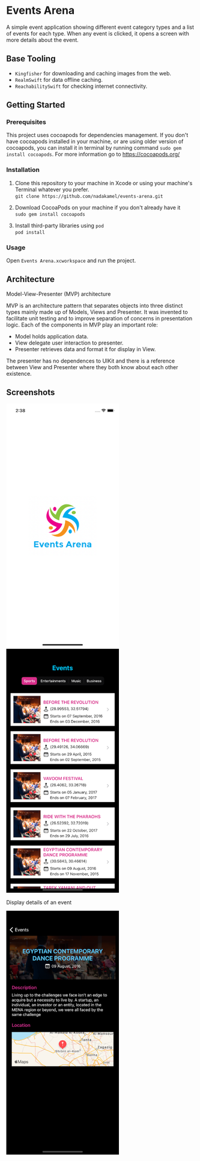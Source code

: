 # Events Arena
A simple event application showing different event category types and a list of events for each type. When any event is clicked, it opens a screen with more details about the event.

## Base Tooling
- `Kingfisher` for downloading and caching images from the web.
- `RealmSwift` for data offline caching.
- `ReachabilitySwift` for checking internet connectivity. 

## Getting Started

### Prerequisites
This project uses cocoapods for dependencies management. If you don't have cocoapods installed in your machine, or are using older version of cocoapods, you can install it in terminal by running command ```sudo gem install cocoapods```. For more information go to https://cocoapods.org/

### Installation

1. Clone this repository to your machine in Xcode or using your machine's Terminal whatever you prefer.\
`git clone https://github.com/nadakamel/events-arena.git`

2. Download CocoaPods on your machine if you don't already have it\
`sudo gem install cocoapods`

3. Install third-party libraries using `pod`\
`pod install`

### Usage
Open  ```Events Arena.xcworkspace``` and run the project.

## Architecture

Model-View-Presenter (MVP) architecture

MVP is an architecture pattern that separates objects into three distinct types mainly made up of Models, Views and Presenter. It was invented to facilitate unit testing and to improve separation of concerns in presentation logic.
Each of the components in MVP play an important role:
- Model holds application data.
- View delegate user interaction to presenter.
- Presenter retrieves data and format it for display in View.

The presenter has no dependences to UIKit and there is a reference between View and Presenter where they both know about each other existence. 


## Screenshots
<img src="https://github.com/nadakamel/events-arena/blob/master/Screenshots/SplashScreen.png" width="300" height="649"> <img src="https://github.com/nadakamel/events-arena/blob/master/Screenshots/EventsListing.png" width="300" height="649"> 

Display details of an event

<img src="https://github.com/nadakamel/events-arena/blob/master/Screenshots/EventDetails.png" width="300" height="649">


